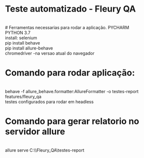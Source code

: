 # Teste automatizado - Fleury QA

<br>
# Ferramentas necessarias para rodar a aplicação.
PYCHARM
<br>
PYTHON 3.7
<br>
install: selenium
<br>
pip install behave
<br>
pip install allure-behave
<br>
chromedriver -na versao atual do navegador

# Comando para rodar aplicação:
<br>
behave -f allure_behave.formatter:AllureFormatter -o testes-report features/fleury_qa
<br>
testes configurados para rodar em headless

# Comando para gerar relatorio no servidor allure
<br>
allure serve C:\\Fleury_QA\testes-report
<br>
